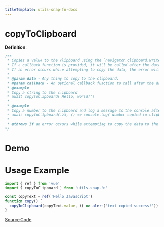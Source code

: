 ```yaml
---
titleTemplate: utils-snap-fn-docs
---
```


# copyToClipboard

**Definition**:

```js
/**
 * Copies a value to the clipboard using the `navigator.clipboard.writeText()` method.
 * If a callback function is provided, it will be called after the data is successfully copied to the clipboard.
 * If an error occurs while attempting to copy the data, the error will be caught and logged to the console.
 *
 * @param data - Any thing to copy to the clipboard.
 * @param callback - An optional callback function to call after the data is copied to the clipboard.
 * @example
 * Copy a string to the clipboard
 * await copyToClipboard('Hello, world!')
 *
 * @example
 * Copy a number to the clipboard and log a message to the console after it is copied
 * await copyToClipboard(123, () => console.log('Number copied to clipboard!'))
 *
 * @throws If an error occurs while attempting to copy the data to the clipboard.
*/
```

# Demo

<Box>
  <ClientOnly>
    <CopyToClipboardDemo />
  </ClientOnly>
</Box>

# Usage Example

```ts
import { ref } from 'vue'
import { copyToClipboard } from 'utils-snap-fn'

const copyText = ref('Hello Javascript')
function copy() {
  copyToClipboard(copyText.value, () => alert('text copied success!'))
}
```

[Source Code](https://github.com/guxuerui/utils-snap-fn/blob/main/src/playground/browser/copyToClipboard.ts)
